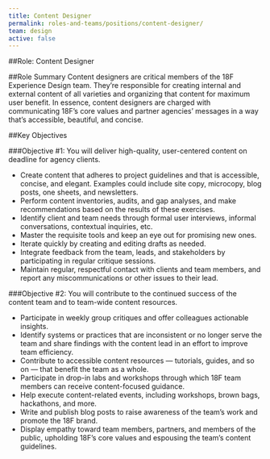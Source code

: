 ```yaml
---
title: Content Designer
permalink: roles-and-teams/positions/content-designer/
team: design
active: false
---
```

##Role: Content Designer

##Role Summary
Content designers are critical members of the 18F Experience Design team. They’re responsible for creating internal and external content of all varieties and organizing that content for maximum user benefit. In essence, content designers are charged with communicating 18F’s core values and partner agencies’ messages in a way that’s accessible, beautiful, and concise.

##Key Objectives

###Objective #1: You will deliver high-quality, user-centered content on deadline for agency clients.

- Create content that adheres to project guidelines and that is accessible, concise, and elegant. Examples could include site copy, microcopy, blog posts, one sheets, and newsletters.
- Perform content inventories, audits, and gap analyses, and make recommendations based on the results of these exercises. 
- Identify client and team needs through formal user interviews, informal conversations, contextual inquiries, etc.
- Master the requisite tools and keep an eye out for promising new ones.
- Iterate quickly by creating and editing drafts as needed.
- Integrate feedback from the team, leads, and stakeholders by participating in regular critique sessions.
- Maintain regular, respectful contact with clients and team members, and report any miscommunications or other issues to their lead.

###Objective #2:  You will contribute to the continued success of the content team and to team-wide content resources. 

- Participate in weekly group critiques and offer colleagues actionable insights.
- Identify systems or practices that are inconsistent or no longer serve the team and share findings with the content lead in an effort to improve team efficiency.
- Contribute to accessible content resources — tutorials, guides, and so on — that benefit the team as a whole.
- Participate in drop-in labs and workshops through which 18F team members can receive content-focused guidance.
- Help execute content-related events, including workshops, brown bags, hackathons, and more.
- Write and publish blog posts to raise awareness of the team’s work and promote the 18F brand. 
- Display empathy toward team members, partners, and members of the public, upholding 18F’s core values and espousing the team’s content guidelines.
